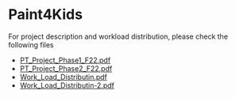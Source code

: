 ﻿# Paint4Kids
For project description and workload distribution, please check the following files
- [PT_Project_Phase1_F22.pdf](https://github.com/abdelrahman-ayyman/Paint4Kids/blob/main/PT_Project_Phase1_F22.pdf)
- [PT_Project_Phase2_F22.pdf](https://github.com/abdelrahman-ayyman/Paint4Kids/blob/main/PT_Project_Phase2_F22.pdf)
- [Work_Load_Distributin.pdf](https://github.com/abdelrahman-ayyman/Paint4Kids/blob/main/Work_Load_Distributin.pdf)
- [Work_Load_Distributin-2.pdf](https://github.com/abdelrahman-ayyman/Paint4Kids/blob/main/Work_load_distribution-2.pdf)
